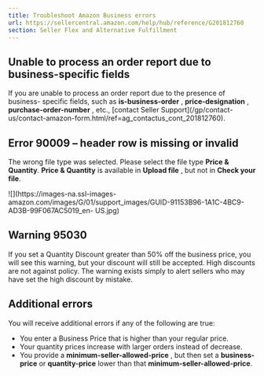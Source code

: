 ```yaml
---
title: Troubleshoot Amazon Business errors
url: https://sellercentral.amazon.com/help/hub/reference/G201812760
section: Seller Flex and Alternative Fulfillment
---
```


##  Unable to process an order report due to business-specific fields

If you are unable to process an order report due to the presence of business-
specific fields, such as **is-business-order** , **price-designation** ,
**purchase-order-number** , etc., [contact Seller Support](/gp/contact-
us/contact-amazon-form.html/ref=ag_contactus_cont_201812760).

##  Error 90009 – header row is missing or invalid

The wrong file type was selected. Please select the file type **Price &
Quantity**. **Price & Quantity** is available in **Upload file** , but not in
**Check your file**.

![](https://images-na.ssl-images-
amazon.com/images/G/01/support_images/GUID-91153B96-1A1C-4BC9-AD3B-99F067AC5019_en-
US.jpg)

##

##  Warning 95030

If you set a Quantity Discount greater than 50% off the business price, you
will see this warning, but your discount will still be accepted. High
discounts are not against policy. The warning exists simply to alert sellers
who may have set the high discount by mistake.

##

##  Additional errors

You will receive additional errors if any of the following are true:

  * You enter a Business Price that is higher than your regular price.
  * Your quantity prices increase with larger orders instead of decrease.
  * You provide a **minimum-seller-allowed-price** , but then set a **business-price** or **quantity-price** lower than that **minimum-seller-allowed-price**.

